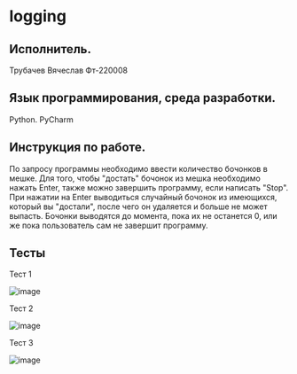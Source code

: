 # logging

## Исполнитель.
Трубачев Вячеслав
Фт-220008
## Язык программирования, среда разработки.
Python. PyCharm
## Инструкция по работе.
По запросу программы необходимо ввести количество бочонков в мешке. Для того, чтобы "достать" бочонок из мешка необходимо нажать Enter, также можно завершить программу, если написать "Stop". При нажатии на Enter выводиться случайный бочонок из имеющихся, который вы "достали", после чего он удаляется и больше не может выпасть. Бочонки выводятся до момента, пока их не останется 0, или же пока пользователь сам не завершит программу.
## Тесты
Тест 1

![image](https://github.com/hatrredd/logging/assets/146946205/8d2d88ce-cd83-4ad8-a026-1daf2d75eca8)

Тест 2

![image](https://github.com/hatrredd/logging/assets/146946205/d6b98b7c-573f-48d8-ab10-5ace1353440b)


Тест 3

![image](https://github.com/hatrredd/logging/assets/146946205/103af851-b8b0-494d-90a0-27978dce6047)
